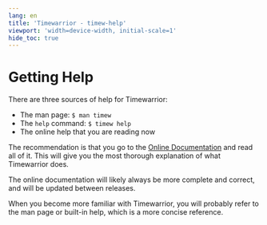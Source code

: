 ```yaml
---
lang: en
title: 'Timewarrior - timew-help'
viewport: 'width=device-width, initial-scale=1'
hide_toc: true
---
```


# Getting Help

There are three sources of help for Timewarrior:

- The man page: `$ man timew`
- The `help` command: `$ timew help`
- The online help that you are reading now

The recommendation is that you go to the [Online Documentation](/docs) and read all of it.
This will give you the most thorough explanation of what Timewarrior does.

The online documentation will likely always be more complete and correct, and will be updated between releases.

When you become more familiar with Timewarrior, you will probably refer to the man page or built-in help, which is a more concise reference.
